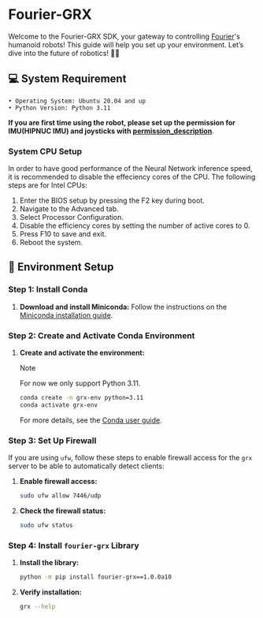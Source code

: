 # Fourier-GRX

Welcome to the Fourier-GRX SDK, your gateway to controlling [Fourier](https://fourierintelligence.com/)'s humanoid robots! This guide will help you set up your environment. Let’s dive into the future of robotics! 🤖🚀

## 💻 System Requirement

    • Operating System: Ubuntu 20.04 and up
    • Python Version: Python 3.11

**If you are first time using the robot, please set up the permission for IMU(HIPNUC IMU) and joysticks with [permission_description](./permissions.md)**.

### System CPU Setup

In order to have good performance of the Neural Network inference speed, it is recommended to disable the effeciency cores of the CPU.
The following steps are for Intel CPUs:

1. Enter the BIOS setup by pressing the F2 key during boot.
2. Navigate to the Advanced tab.
3. Select Processor Configuration.
4. Disable the efficiency cores by setting the number of active cores to 0.
5. Press F10 to save and exit.
6. Reboot the system.

## 🚀 Environment Setup

### Step 1: Install Conda

1. **Download and install Miniconda:**
   Follow the instructions on the [Miniconda installation guide](https://docs.conda.io/en/latest/miniconda.html).

### Step 2: Create and Activate Conda Environment

1. **Create and activate the environment:**

   > [!NOTE]
   > For now we only support Python 3.11.

    ```bash
    conda create -n grx-env python=3.11
    conda activate grx-env
    ```

   For more details, see the [Conda user guide](https://docs.conda.io/projects/conda/en/latest/user-guide/getting-started.html).

### Step 3: Set Up Firewall

If you are using `ufw`, follow these steps to enable firewall access for the `grx` server to be able to automatically detect clients:

1. **Enable firewall access:**
    ```bash
    sudo ufw allow 7446/udp
    ```

2. **Check the firewall status:**
    ```bash
    sudo ufw status
    ```

### Step 4: Install `fourier-grx` Library

1. **Install the library:**
    ```bash
    python -m pip install fourier-grx==1.0.0a10
    ```

2. **Verify installation:**
    ```bash
    grx --help
    ```




